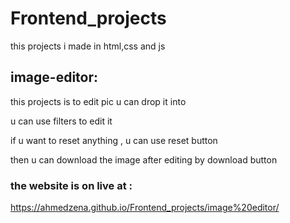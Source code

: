 # Frontend_projects


this projects i made in html,css and js 

## image-editor:
this projects is to edit pic u can drop it into

u can use filters to edit it 

if u want to reset anything , u can use reset button 

then u can download the image after editing by download button 

### the website is on live at :
https://ahmedzena.github.io/Frontend_projects/image%20editor/

